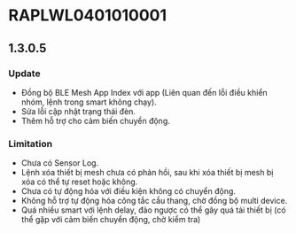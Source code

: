 # RAPLWL0401010001
## 1.3.0.5
### Update
- Đồng bộ BLE Mesh App Index với app (Liên quan đến lỗi điều khiển nhóm, lệnh trong smart không chạy).
- Sửa lỗi cập nhật trạng thái đèn.
- Thêm hỗ trợ cho cảm biến chuyển động.
### Limitation
- Chưa có Sensor Log.
- Lệnh xóa thiết bị mesh chưa có phản hồi, sau khi xóa thiết bị mesh bị xóa có thể tự reset hoặc không.
- Chưa có tự động hóa với điều kiện không có chuyển động.
- Không hỗ trợ tự động hóa công tắc cầu thang, chờ đồng bộ multi device.
- Quá nhiều smart với lệnh delay, đảo ngược có thể gây quá tải thiết bị (có thể gặp với cảm biến chuyển động, chờ kiểm tra)

